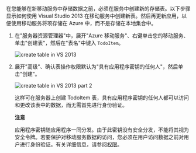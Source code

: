 

在您能够在新移动服务中存储数据之前，必须在服务中创建新的存储表。以下步骤显示如何使用 Visual Studio 2013 在移动服务中创建新表。然后再更新应用，以便使用移动服务将项存储在 Azure 中，而不是存储在本地集合中。


1. 在"服务器资源管理器"中，展开"Azure 移动服务"、右键单击您的移动服务、单击"创建表"，然后在"表名"中键入  `TodoItem`。

	![create table in VS 2013](./media/mobile-services-create-new-table-vs2013/mobile-create-table-vs2013.png)

2. 展开"高级"、确认表操作权限默认为"具有应用程序密钥的任何人"，然后单击"创建"。 

	![create table in VS 2013 part 2](./media/mobile-services-create-new-table-vs2013/mobile-create-table-vs2013-2.png)

	这样可在服务器上创建 TodoItem 表，具有应用程序密钥的任何人都可以访问和更改该表中的数据，而无需首先进行身份验证。 

	<div class="dev-callout"><strong>注意</strong><p>应用程序密钥随应用程序一同分发。由于此密钥没有安全分发，不能将其视为安全令牌。若要保护对移动服务数据的访问，您必须在用户访问数据之前对用户进行身份验证。有关详细信息，请参阅<a href="http://msdn.microsoft.com/library/windowsazure/jj193161.aspx">权限</a>。</p></div>



